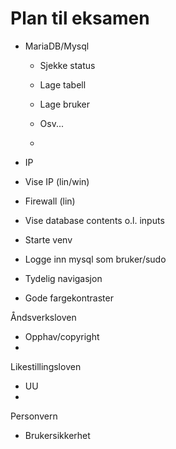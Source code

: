 # Plan til eksamen

- MariaDB/Mysql
  - Sjekke status
  - Lage tabell
  - Lage bruker
  - Osv...

  - 

-	IP
  - Vise IP (lin/win)
  - Firewall (lin)
-	Vise database contents o.l. inputs
-	Starte venv
-	Logge inn mysql som bruker/sudo
-	Tydelig navigasjon
-	Gode fargekontraster

Åndsverksloven
- Opphav/copyright
- 
Likestillingsloven
- UU
- 
Personvern
- Brukersikkerhet
